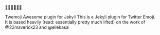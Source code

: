 :beer::beer::beer::beer::beer::beer:

Twemoji Awesome plugin for Jekyll
This is a Jekyll plugin for Twitter Emoji. It is based heavily (read: essentially pretty much lifted) on the work of @23maverick23 and @ellekasai
